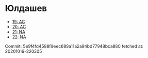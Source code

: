 # Юлдашев
- [19: AC](19.md)
- [20: AC](20.md)
- [21: NA](21.md)
- [22: NA](22.md)

Commit: 5e9f4fd4588f9eec689a11a2a94bd77948bca880
 fetched at: 20201019-220305
